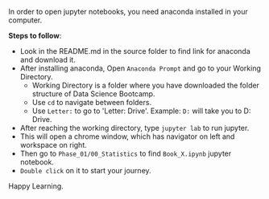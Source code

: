 In order to open jupyter notebooks, you need anaconda installed in your computer.

__Steps to follow__:

* Look in the README.md in the source folder to find link for anaconda and download it.
* After installing anaconda, Open `Anaconda Prompt` and go to your Working Directory.
    * Working Directory is a folder where you have downloaded the folder structure of Data Science Bootcamp.
    * Use `cd` to navigate between folders. 
    * Use `Letter:` to go to 'Letter: Drive'. Example: `D:` will take you to D: Drive.
* After reaching the working directory, type `jupyter lab` to run jupyter.
* This will open a chrome window, which has navigator on left and workspace on right.
* Then go to `Phase_01/00_Statistics` to find `Book_X.ipynb` jupyter notebook.
* `Double click` on it to start your journey. 

Happy Learning.
